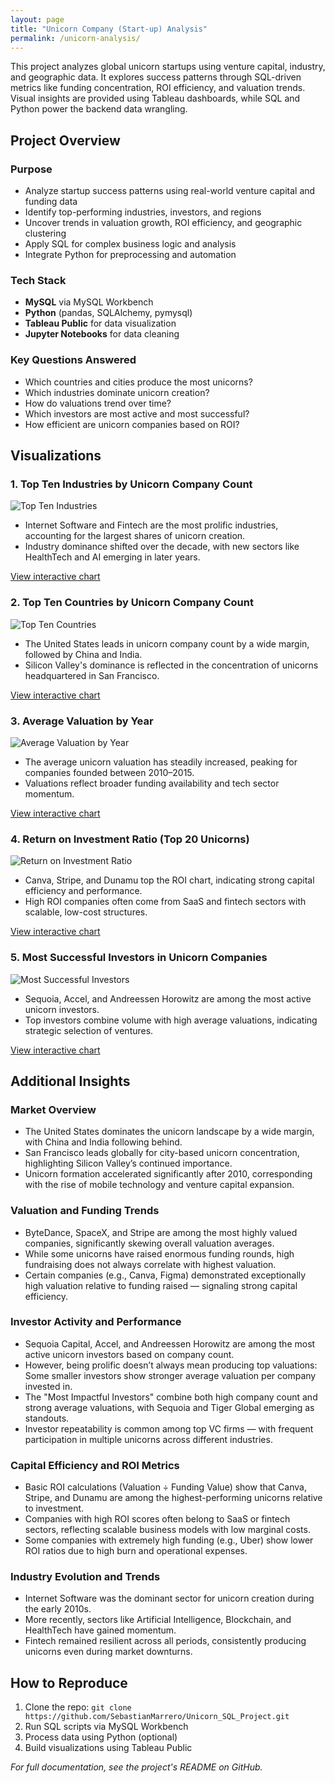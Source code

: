 ```yaml
---
layout: page
title: "Unicorn Company (Start-up) Analysis"
permalink: /unicorn-analysis/
---
```


<p>This project analyzes global unicorn startups using venture capital, industry, and geographic data. It explores success patterns through SQL-driven metrics like funding concentration, ROI efficiency, and valuation trends. Visual insights are provided using Tableau dashboards, while SQL and Python power the backend data wrangling.</p>

<h2>Project Overview</h2>

<h3>Purpose</h3>
<ul>
  <li>Analyze startup success patterns using real-world venture capital and funding data</li>
  <li>Identify top-performing industries, investors, and regions</li>
  <li>Uncover trends in valuation growth, ROI efficiency, and geographic clustering</li>
  <li>Apply SQL for complex business logic and analysis</li>
  <li>Integrate Python for preprocessing and automation</li>
</ul>

<h3>Tech Stack</h3>
<ul>
  <li><strong>MySQL</strong> via MySQL Workbench</li>
  <li><strong>Python</strong> (pandas, SQLAlchemy, pymysql)</li>
  <li><strong>Tableau Public</strong> for data visualization</li>
  <li><strong>Jupyter Notebooks</strong> for data cleaning</li>
</ul>

<h3>Key Questions Answered</h3>
<ul>
  <li>Which countries and cities produce the most unicorns?</li>
  <li>Which industries dominate unicorn creation?</li>
  <li>How do valuations trend over time?</li>
  <li>Which investors are most active and most successful?</li>
  <li>How efficient are unicorn companies based on ROI?</li>
</ul>

<h2>Visualizations</h2>

<h3>1. Top Ten Industries by Unicorn Company Count</h3>
<img src="/assets/images/TopTenIndustries.sql.png" alt="Top Ten Industries">
<ul>
  <li>Internet Software and Fintech are the most prolific industries, accounting for the largest shares of unicorn creation.</li>
  <li>Industry dominance shifted over the decade, with new sectors like HealthTech and AI emerging in later years.</li>
</ul>
<p><a href="https://public.tableau.com/app/profile/sebastian.marrero/viz/TopTenIndustriesbyUnicornCompanyCount/Sheet1" target="_blank">View interactive chart</a></p>

<h3>2. Top Ten Countries by Unicorn Company Count</h3>
<img src="/assets/images/TopTenCountries.png" alt="Top Ten Countries">
<ul>
  <li>The United States leads in unicorn company count by a wide margin, followed by China and India.</li>
  <li>Silicon Valley's dominance is reflected in the concentration of unicorns headquartered in San Francisco.</li>
</ul>
<p><a href="https://public.tableau.com/app/profile/sebastian.marrero/viz/TopTenCountriesbyUnicornCompanyCount/Sheet1" target="_blank">View interactive chart</a></p>

<h3>3. Average Valuation by Year</h3>
<img src="/assets/images/AverageValuationbyYear.png" alt="Average Valuation by Year">
<ul>
  <li>The average unicorn valuation has steadily increased, peaking for companies founded between 2010–2015.</li>
  <li>Valuations reflect broader funding availability and tech sector momentum.</li>
</ul>
<p><a href="https://public.tableau.com/app/profile/sebastian.marrero/viz/UnicornCompanyAverageValuationbyYear/Sheet1" target="_blank">View interactive chart</a></p>

<h3>4. Return on Investment Ratio (Top 20 Unicorns)</h3>
<img src="/assets/images/ROIRatio.sql.png" alt="Return on Investment Ratio">
<ul>
  <li>Canva, Stripe, and Dunamu top the ROI chart, indicating strong capital efficiency and performance.</li>
  <li>High ROI companies often come from SaaS and fintech sectors with scalable, low-cost structures.</li>
</ul>
<p><a href="https://public.tableau.com/app/profile/sebastian.marrero/viz/ReturnonInvestmentRatio-Top20UnicornCompanies/Sheet1" target="_blank">View interactive chart</a></p>

<h3>5. Most Successful Investors in Unicorn Companies</h3>
<img src="/assets/images/MostSuccessfulInvestors.sql.png" alt="Most Successful Investors">
<ul>
  <li>Sequoia, Accel, and Andreessen Horowitz are among the most active unicorn investors.</li>
  <li>Top investors combine volume with high average valuations, indicating strategic selection of ventures.</li>
</ul>
<p><a href="https://public.tableau.com/app/profile/sebastian.marrero/viz/MostSuccessfulInvestorsinUnicornCompanies-Top20/Sheet2#1" target="_blank">View interactive chart</a></p>


<h2>Additional Insights</h2>

<h3>Market Overview</h3>
<ul>
  <li>The United States dominates the unicorn landscape by a wide margin, with China and India following behind.</li>
  <li>San Francisco leads globally for city-based unicorn concentration, highlighting Silicon Valley’s continued importance.</li>
  <li>Unicorn formation accelerated significantly after 2010, corresponding with the rise of mobile technology and venture capital expansion.</li>
</ul>

<h3>Valuation and Funding Trends</h3>
<ul>
  <li>ByteDance, SpaceX, and Stripe are among the most highly valued companies, significantly skewing overall valuation averages.</li>
  <li>While some unicorns have raised enormous funding rounds, high fundraising does not always correlate with highest valuation.</li>
  <li>Certain companies (e.g., Canva, Figma) demonstrated exceptionally high valuation relative to funding raised — signaling strong capital efficiency.</li>
</ul>

<h3>Investor Activity and Performance</h3>
<ul>
  <li>Sequoia Capital, Accel, and Andreessen Horowitz are among the most active unicorn investors based on company count.</li>
  <li>However, being prolific doesn’t always mean producing top valuations: Some smaller investors show stronger average valuation per company invested in.</li>
  <li>The "Most Impactful Investors" combine both high company count and strong average valuations, with Sequoia and Tiger Global emerging as standouts.</li>
  <li>Investor repeatability is common among top VC firms — with frequent participation in multiple unicorns across different industries.</li>
</ul>

<h3>Capital Efficiency and ROI Metrics</h3>
<ul>
  <li>Basic ROI calculations (Valuation ÷ Funding Value) show that Canva, Stripe, and Dunamu are among the highest-performing unicorns relative to investment.</li>
  <li>Companies with high ROI scores often belong to SaaS or fintech sectors, reflecting scalable business models with low marginal costs.</li>
  <li>Some companies with extremely high funding (e.g., Uber) show lower ROI ratios due to high burn and operational expenses.</li>
</ul>

<h3>Industry Evolution and Trends</h3>
<ul>
  <li>Internet Software was the dominant sector for unicorn creation during the early 2010s.</li>
  <li>More recently, sectors like Artificial Intelligence, Blockchain, and HealthTech have gained momentum.</li>
  <li>Fintech remained resilient across all periods, consistently producing unicorns even during market downturns.</li>
</ul>


<h2>How to Reproduce</h2>
<ol>
  <li>Clone the repo: <code>git clone https://github.com/SebastianMarrero/Unicorn_SQL_Project.git</code></li>
  <li>Run SQL scripts via MySQL Workbench</li>
  <li>Process data using Python (optional)</li>
  <li>Build visualizations using Tableau Public</li>
</ol>

<p><em>For full documentation, see the project's README on GitHub.</em></p>
